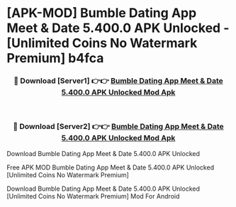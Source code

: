 # [APK-MOD] Bumble Dating App  Meet & Date 5.400.0 APK Unlocked - [Unlimited Coins No Watermark Premium] b4fca



<div align="center">
<h3>🔴 Download [Server1] 👉👉 <a href="https://momento.my/?title=Bumble_Dating_App__Meet_&_Date_5.400.0_APK_Unlocked">Bumble Dating App  Meet & Date 5.400.0 APK Unlocked Mod Apk</a></h3><br>

<h3>🔴 Download [Server2] 👉👉 <a href="https://momento.my/?title=Bumble_Dating_App__Meet_&_Date_5.400.0_APK_Unlocked">Bumble Dating App  Meet & Date 5.400.0 APK Unlocked Mod Apk</a></h3>
</div>



Download Bumble Dating App  Meet & Date 5.400.0 APK Unlocked 

Free APK MOD Bumble Dating App  Meet & Date 5.400.0 APK Unlocked [Unlimited Coins No Watermark Premium]

Download Bumble Dating App  Meet & Date 5.400.0 APK Unlocked [Unlimited Coins No Watermark Premium] Mod For Android
